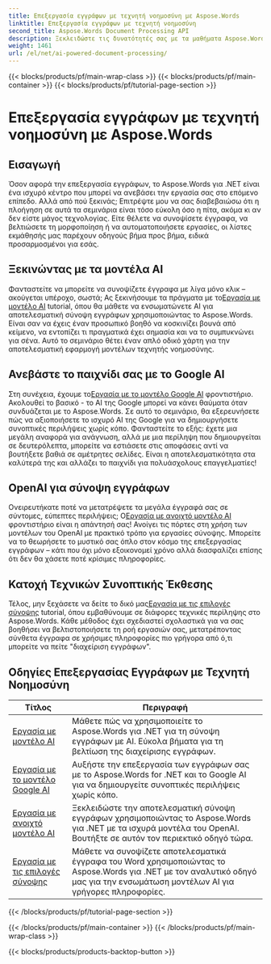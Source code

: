 ```yaml
---
title: Επεξεργασία εγγράφων με τεχνητή νοημοσύνη με Aspose.Words
linktitle: Επεξεργασία εγγράφων με τεχνητή νοημοσύνη
second_title: Aspose.Words Document Processing API
description: Ξεκλειδώστε τις δυνατότητές σας με τα μαθήματα Aspose.Words για .NET. Μάθετε να βελτιώνετε την επεξεργασία εγγράφων με λύσεις που υποστηρίζονται από AI για γρήγορα και αποτελεσματικά αποτελέσματα.
weight: 1461
url: /el/net/ai-powered-document-processing/
---
```


{{< blocks/products/pf/main-wrap-class >}}
{{< blocks/products/pf/main-container >}}
{{< blocks/products/pf/tutorial-page-section >}}

# Επεξεργασία εγγράφων με τεχνητή νοημοσύνη με Aspose.Words

## Εισαγωγή

Όσον αφορά την επεξεργασία εγγράφων, το Aspose.Words για .NET είναι ένα ισχυρό κέντρο που μπορεί να ανεβάσει την εργασία σας στο επόμενο επίπεδο. Αλλά από πού ξεκινάς; Επιτρέψτε μου να σας διαβεβαιώσω ότι η πλοήγηση σε αυτά τα σεμινάρια είναι τόσο εύκολη όσο η πίτα, ακόμα κι αν δεν είστε μάγος τεχνολογίας. Είτε θέλετε να συνοψίσετε έγγραφα, να βελτιώσετε τη μορφοποίηση ή να αυτοματοποιήσετε εργασίες, οι λίστες εκμάθησής μας παρέχουν οδηγούς βήμα προς βήμα, ειδικά προσαρμοσμένοι για εσάς.

## Ξεκινώντας με τα μοντέλα AI

 Φανταστείτε να μπορείτε να συνοψίζετε έγγραφα με λίγα μόνο κλικ – ακούγεται υπέροχο, σωστά; Ας ξεκινήσουμε τα πράγματα με το[Εργασία με μοντέλο AI](./working-with-ai-model/) tutorial, όπου θα μάθετε να ενσωματώνετε AI για αποτελεσματική σύνοψη εγγράφων χρησιμοποιώντας το Aspose.Words. Είναι σαν να έχεις έναν προσωπικό βοηθό να κοσκινίζει βουνά από κείμενο, να εντοπίζει τι πραγματικά έχει σημασία και να το συμπυκνώνει για σένα. Αυτό το σεμινάριο θέτει έναν απλό οδικό χάρτη για την αποτελεσματική εφαρμογή μοντέλων τεχνητής νοημοσύνης. 

## Ανεβάστε το παιχνίδι σας με το Google AI

 Στη συνέχεια, έχουμε το[Εργασία με το μοντέλο Google AI](./working-with-google-ai-model/) φροντιστήριο. Ακολουθεί το βασικό - το AI της Google μπορεί να κάνει θαύματα όταν συνδυάζεται με το Aspose.Words. Σε αυτό το σεμινάριο, θα εξερευνήσετε πώς να αξιοποιήσετε το ισχυρό AI της Google για να δημιουργήσετε συνοπτικές περιλήψεις χωρίς κόπο. Φανταστείτε το εξής: έχετε μια μεγάλη αναφορά για ανάγνωση, αλλά με μια περίληψη που δημιουργείται σε δευτερόλεπτα, μπορείτε να εστιάσετε στις αποφάσεις αντί να βουτήξετε βαθιά σε αμέτρητες σελίδες. Είναι η αποτελεσματικότητα στα καλύτερά της και αλλάζει το παιχνίδι για πολυάσχολους επαγγελματίες!

## OpenAI για σύνοψη εγγράφων

 Ονειρευτήκατε ποτέ να μετατρέψετε τα μεγάλα έγγραφά σας σε σύντομες, εύπεπτες περιλήψεις; Ο[Εργασία με ανοιχτό μοντέλο AI](./working-with-open-ai-model/) φροντιστήριο είναι η απάντησή σας! Ανοίγει τις πόρτες στη χρήση των μοντέλων του OpenAI με πρακτικό τρόπο για εργασίες σύνοψης. Μπορείτε να το θεωρήσετε το μυστικό σας όπλο στον κόσμο της επεξεργασίας εγγράφων – κάτι που όχι μόνο εξοικονομεί χρόνο αλλά διασφαλίζει επίσης ότι δεν θα χάσετε ποτέ κρίσιμες πληροφορίες.

## Κατοχή Τεχνικών Συνοπτικής Έκθεσης

 Τέλος, μην ξεχάσετε να δείτε το δικό μας[Εργασία με τις επιλογές σύνοψης](./working-with-summarize-options/) tutorial, όπου εμβαθύνουμε σε διάφορες τεχνικές περίληψης στο Aspose.Words. Κάθε μέθοδος έχει σχεδιαστεί σχολαστικά για να σας βοηθήσει να βελτιστοποιήσετε τη ροή εργασιών σας, μετατρέποντας σύνθετα έγγραφα σε χρήσιμες πληροφορίες πιο γρήγορα από ό,τι μπορείτε να πείτε "διαχείριση εγγράφων". 

 ## Οδηγίες Επεξεργασίας Εγγράφων με Τεχνητή Νοημοσύνη
| Τίτλος | Περιγραφή |
| --- | --- |
| [Εργασία με μοντέλο AI](./working-with-ai-model/) | Μάθετε πώς να χρησιμοποιείτε το Aspose.Words για .NET για τη σύνοψη εγγράφων με AI. Εύκολα βήματα για τη βελτίωση της διαχείρισης εγγράφων. |
| [Εργασία με το μοντέλο Google AI](./working-with-google-ai-model/) | Αυξήστε την επεξεργασία των εγγράφων σας με το Aspose.Words for .NET και το Google AI για να δημιουργείτε συνοπτικές περιλήψεις χωρίς κόπο. |
| [Εργασία με ανοιχτό μοντέλο AI](./working-with-open-ai-model/) | Ξεκλειδώστε την αποτελεσματική σύνοψη εγγράφων χρησιμοποιώντας το Aspose.Words για .NET με τα ισχυρά μοντέλα του OpenAI. Βουτήξτε σε αυτόν τον περιεκτικό οδηγό τώρα. |
| [Εργασία με τις επιλογές σύνοψης](./working-with-summarize-options/) | Μάθετε να συνοψίζετε αποτελεσματικά έγγραφα του Word χρησιμοποιώντας το Aspose.Words για .NET με τον αναλυτικό οδηγό μας για την ενσωμάτωση μοντέλων AI για γρήγορες πληροφορίες. |
{{< /blocks/products/pf/tutorial-page-section >}}

{{< /blocks/products/pf/main-container >}}
{{< /blocks/products/pf/main-wrap-class >}}

{{< blocks/products/products-backtop-button >}}
